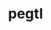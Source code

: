 ---
title: "pegtl"
layout: cache
category: package
meta: {"versions": ["3.2.0", "2.8.3"], "compilers": ["gcc@7.3.1"]}
spec_files: 
 - "pegtl@2.8.3%gcc@7.3.1~ipo build_type=RelWithDebInfo arch=linux-amzn2-x86_64": spec-0.json
 - "pegtl@3.2.0%gcc@7.3.1~ipo build_type=RelWithDebInfo arch=linux-amzn2-x86_64": spec-1.json

---